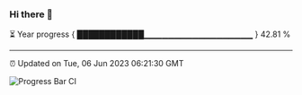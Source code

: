 ### Hi there 👋

⏳ Year progress { ████████████▁▁▁▁▁▁▁▁▁▁▁▁▁▁▁▁▁▁ } 42.81 %

---

⏰ Updated on Tue, 06 Jun 2023 06:21:30 GMT

![Progress Bar CI](https://github.com/ZhaoGui/ZhaoGui/workflows/Progress%20Bar%20CI/badge.svg)
